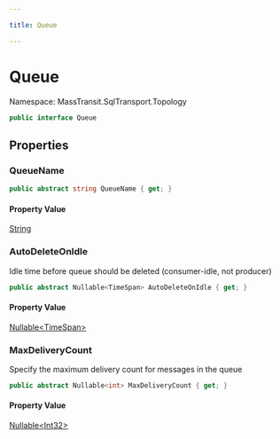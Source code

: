 ```yaml
---

title: Queue

---
```


# Queue

Namespace: MassTransit.SqlTransport.Topology

```csharp
public interface Queue
```

## Properties

### **QueueName**

```csharp
public abstract string QueueName { get; }
```

#### Property Value

[String](https://learn.microsoft.com/en-us/dotnet/api/system.string)<br/>

### **AutoDeleteOnIdle**

Idle time before queue should be deleted (consumer-idle, not producer)

```csharp
public abstract Nullable<TimeSpan> AutoDeleteOnIdle { get; }
```

#### Property Value

[Nullable\<TimeSpan\>](https://learn.microsoft.com/en-us/dotnet/api/system.nullable-1)<br/>

### **MaxDeliveryCount**

Specify the maximum delivery count for messages in the queue

```csharp
public abstract Nullable<int> MaxDeliveryCount { get; }
```

#### Property Value

[Nullable\<Int32\>](https://learn.microsoft.com/en-us/dotnet/api/system.nullable-1)<br/>
